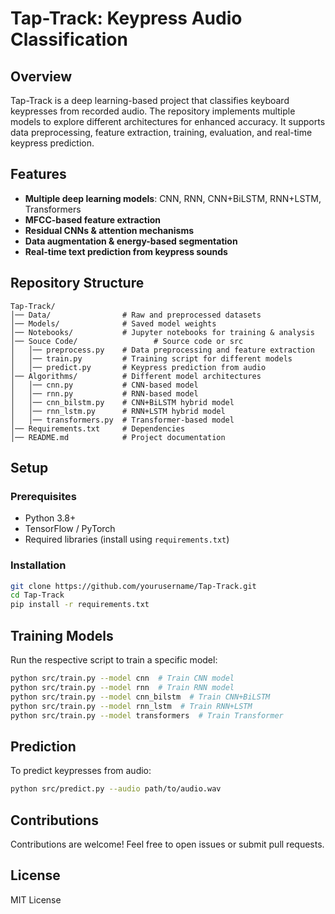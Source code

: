 # Tap-Track: Keypress Audio Classification

## Overview
Tap-Track is a deep learning-based project that classifies keyboard keypresses from recorded audio. The repository implements multiple models to explore different architectures for enhanced accuracy. It supports data preprocessing, feature extraction, training, evaluation, and real-time keypress prediction.

## Features
- **Multiple deep learning models**: CNN, RNN, CNN+BiLSTM, RNN+LSTM, Transformers
- **MFCC-based feature extraction**
- **Residual CNNs & attention mechanisms**
- **Data augmentation & energy-based segmentation**
- **Real-time text prediction from keypress sounds**

## Repository Structure
```
Tap-Track/
│── Data/                # Raw and preprocessed datasets
│── Models/              # Saved model weights
│── Notebooks/           # Jupyter notebooks for training & analysis
│── Souce Code/                 # Source code or src
│   │── preprocess.py    # Data preprocessing and feature extraction
│   │── train.py         # Training script for different models
│   │── predict.py       # Keypress prediction from audio
│── Algorithms/          # Different model architectures
│   │── cnn.py           # CNN-based model
│   │── rnn.py           # RNN-based model
│   │── cnn_bilstm.py    # CNN+BiLSTM hybrid model
│   │── rnn_lstm.py      # RNN+LSTM hybrid model
│   │── transformers.py  # Transformer-based model
│── Requirements.txt     # Dependencies
│── README.md            # Project documentation
```

## Setup
### Prerequisites
- Python 3.8+
- TensorFlow / PyTorch
- Required libraries (install using `requirements.txt`)

### Installation
```sh
git clone https://github.com/yourusername/Tap-Track.git
cd Tap-Track
pip install -r requirements.txt
```

## Training Models
Run the respective script to train a specific model:
```sh
python src/train.py --model cnn  # Train CNN model
python src/train.py --model rnn  # Train RNN model
python src/train.py --model cnn_bilstm  # Train CNN+BiLSTM
python src/train.py --model rnn_lstm  # Train RNN+LSTM
python src/train.py --model transformers  # Train Transformer
```

## Prediction
To predict keypresses from audio:
```sh
python src/predict.py --audio path/to/audio.wav
```

## Contributions
Contributions are welcome! Feel free to open issues or submit pull requests.

## License
MIT License

